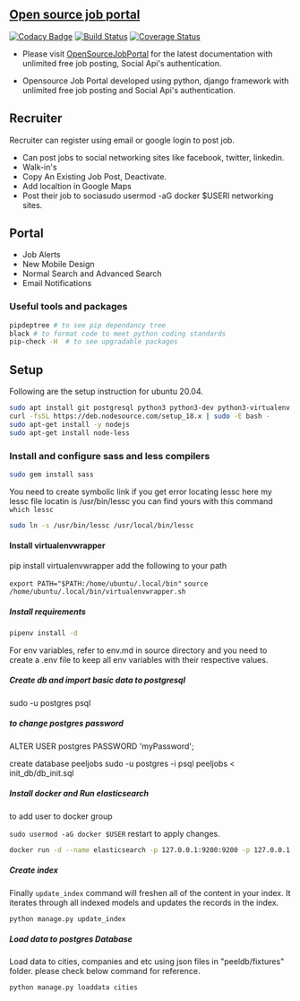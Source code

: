 ## [Open source job portal](https://peeljobs.com)

[![Codacy Badge](https://api.codacy.com/project/badge/Grade/105a3bf03bec4cfbac70d7c30e574bea)](https://www.codacy.com/manual/ashwin/opensource-job-portal?utm_source=github.com&utm_medium=referral&utm_content=MicroPyramid/opensource-job-portal&utm_campaign=Badge_Grade)
[![Build Status](https://travis-ci.org/MicroPyramid/opensource-job-portal.svg?branch=master)](https://travis-ci.org/MicroPyramid/opensource-job-portal)
[![Coverage Status](https://coveralls.io/repos/github/MicroPyramid/opensource-job-portal/badge.svg?branch=master)](https://coveralls.io/github/MicroPyramid/opensource-job-portal?branch=master)

- Please visit [OpenSourceJobPortal](https://opensource-job-portal.readthedocs.io/en/latest/) for the latest documentation with unlimited free job posting, Social Api's authentication.

- Opensource Job Portal developed using python, django framework with unlimited free job posting and Social Api's authentication.

## Recruiter

Recruiter can register using email or google login to post job.

- Can post jobs to social networking sites like facebook, twitter, linkedin.
- Walk-in's
- Copy An Existing Job Post, Deactivate.
- Add localtion in Google Maps
- Post their job to sociasudo usermod -aG docker $USERl networking sites.

## Portal

- Job Alerts
- New Mobile Design
- Normal Search and Advanced Search
- Email Notifications

### Useful tools and packages

```sh
pipdeptree # to see pip dependancy tree
black # to format code to meet python coding standards
pip-check -H  # to see upgradable packages
```

## Setup

Following are the setup instruction for ubuntu 20.04.

```bash
sudo apt install git postgresql python3 python3-dev python3-virtualenv build-essential ruby ruby-dev gem redis-server memcached redis-tools -y
curl -fsSL https://deb.nodesource.com/setup_18.x | sudo -E bash -
sudo apt-get install -y nodejs
sudo apt-get install node-less
```

### Install and configure sass and less compilers

```bash
sudo gem install sass
```

You need to create symbolic link if you get error locating lessc
here my lessc file locatin is /usr/bin/lessc
you can find yours with this command `which lessc`

```bash
sudo ln -s /usr/bin/lessc /usr/local/bin/lessc
```

#### Install virtualenvwrapper

pip install virtualenvwrapper
add the following to your path

```export PATH="$PATH:/home/ubuntu/.local/bin"```
```source /home/ubuntu/.local/bin/virtualenvwrapper.sh```

##### Install requirements

```bash
pipenv install -d
```

For env variables, refer to env.md in source directory and you need to create a .env file to keep all env variables with their respective values.

##### Create db and import basic data to postgresql

sudo -u postgres psql

##### to change postgres password

ALTER USER postgres PASSWORD 'myPassword';

create database peeljobs
sudo -u postgres -i psql peeljobs < init_db/db_init.sql

##### Install docker and Run elasticsearch

to add user to docker group

```sudo usermod -aG docker $USER```
restart to apply changes.

```bash
docker run -d --name elasticsearch -p 127.0.0.1:9200:9200 -p 127.0.0.1:9300:9300 -e "discovery.type=single-node" docker.elastic.co/elasticsearch/elasticsearch:7.17.6
```

##### Create index

Finally `update_index` command will freshen all of the content in your index. It iterates through all indexed models and updates the records in the index.

```bash
python manage.py update_index
```

##### Load data to postgres Database

Load data to cities, companies and etc using json files in "peeldb/fixtures" folder. please check below command for reference.

`python manage.py loaddata cities`

